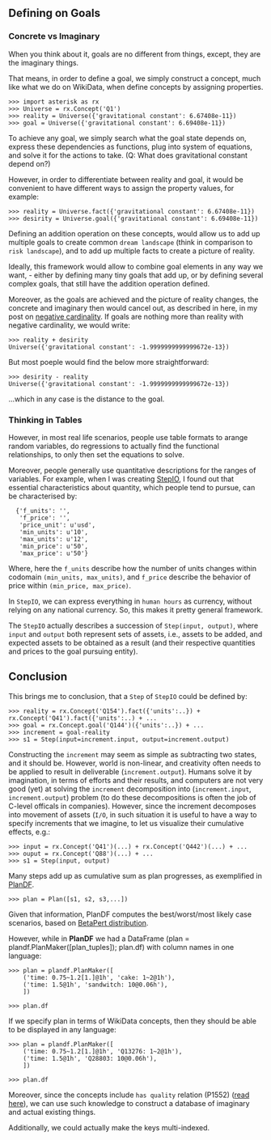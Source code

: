 ## Defining on Goals

### Concrete vs Imaginary

When you think about it, goals are no different from things, except, they are the imaginary things.

That means, in order to define a goal, we simply construct a concept, much like what we do on WikiData, when define concepts by assigning  properties.

```
>>> import asterisk as rx
>>> Universe = rx.Concept('Q1')
>>> reality = Universe({'gravitational constant': 6.67408e-11})
>>> goal = Universe({'gravitational constant': 6.69408e-11})
```

To achieve any goal, we simply search what the goal state depends on, express these dependencies as functions, plug into system of equations, and solve it for the actions to take. (Q: What does gravitational constant depend on?)

However, in order to differentiate between reality and goal, it would be convenient to have different ways to assign the property values, for example:

```
>>> reality = Universe.fact({'gravitational constant': 6.67408e-11})
>>> desirity = Universe.goal({'gravitational constant': 6.69408e-11})
```

Defining an addition operation on these concepts, would allow us to add up multiple goals to create common ``dream landscape`` (think in comparison to ``risk landscape``), and to add up multiple facts to create a picture of reality.

Ideally, this framework would allow to combine goal elements in any way we want, - either by defining many tiny goals that add up, or by defining several complex goals, that still have the addition operation defined.

Moreover, as the goals are achieved and the picture of reality changes, the concrete and imaginary then would cancel out, as described in here, in my post on [negative cardinality](http://www.halfbakery.com/idea/Negative_20Cardinality). If goals are nothing more than reality with negative cardinality, we would write:

```
>>> reality + desirity
Universe({'gravitational constant': -1.9999999999999672e-13})
```

But most poeple would find the below more straightforward:

```
>>> desirity - reality
Universe({'gravitational constant': -1.9999999999999672e-13})
```

...which in any case is the distance to the goal.

### Thinking in Tables

However, in most real life scenarios, people use table formats to arange random variables, do regressions to actually find the functional relationships, to only then set the equations to solve.

Moreover, people generally use quantitative descriptions for the ranges of variables. For example, when I was creating [StepIO](https://github.com/WeFindX/StepIO), I found out that essential characteristics about quantity, which people tend to pursue, can be characterised by:

```
  {'f_units': '',
   'f_price': '',
   'price_unit': u'usd',
   'min_units': u'10',
   'max_units': u'12',
   'min_price': u'50',
   'max_price': u'50'}
```

Where, here the ``f_units`` describe how the number of units changes within codomain ``(min_units, max_units)``, and ``f_price`` describe the behavior of price within ``(min_price, max_price)``.

In ``StepIO``, we can express everything in ``human hours`` as currency, without relying on any national currency. So, this makes it pretty general framework.

The ``StepIO`` actually describes a succession of ``Step(input, output)``, where ``input`` and ``output`` both represent sets of assets, i.e., assets to be added, and expected assets to be obtained as a result (and their respective quantities and prices to the goal pursuing entity).

## Conclusion

This brings me to conclusion, that a ``Step`` of ``StepIO`` could be defined by:

```
>>> reality = rx.Concept('Q154').fact({'units':..}) + rx.Concept('Q41').fact({'units':..) + ...
>>> goal = rx.Concept.goal('Q144')({'units':..}) + ...
>>> increment = goal-reality
>>> s1 = Step(input=increment.input, output=increment.output)
```

Constructing the ``increment`` may seem as simple as subtracting two states, and it should be. However, world is non-linear, and creativity often needs to be applied to result in deliverable (``increment.output``).  Humans solve it by imagination, in terms of efforts and their results, and computers are not very good (yet) at solving the ``increment`` decomposition into (``increment.input``, ``increment.output``) problem (to do these decompositions is often the job of C-level officals in companies). However, since the increment decomposes into movement of assets (``I/O``, in such situation it is useful to have a way to specify increments that we imagine, to let us visualize their cumulative effects, e.g.:

```
>>> input = rx.Concept('Q41')(...) + rx.Concept('Q442')(...) + ...
>>> ouput = rx.Concept('Q88')(...) + ...
>>> s1 = Step(input, output)
```

Many steps add up as cumulative sum as plan progresses, as exemplified in [PlanDF](https://github.com/wefindx/PlanDF).

```
>>> plan = Plan([s1, s2, s3,...])
```

Given that information, PlanDF computes the best/worst/most likely case scenarios, based on [BetaPert distribution](https://github.com/WeFindX/PlanDF/blob/master/docs/beta-PERT.ipynb).

However, while in **PlanDF** we had a DataFrame (plan = plandf.PlanMaker([plan_tuples]); plan.df)  with column names in one language:

```
>>> plan = plandf.PlanMaker([
    ('time: 0.75~1.2[1.]@1h', 'cake: 1~2@1h'),
    ('time: 1.5@1h', 'sandwitch: 10@0.06h'),
    ])

>>> plan.df
```

If we specify plan in terms of WikiData concepts, then they should be able to be displayed in any language:

```
>>> plan = plandf.PlanMaker([
    ('time: 0.75~1.2[1.]@1h', 'Q13276: 1~2@1h'),
    ('time: 1.5@1h', 'Q28803: 10@0.06h'),
    ])

>>> plan.df
```

Moreover, since the concepts include ``has quality`` relation (P1552) ([read here](https://github.com/mindey/asterisk/blob/master/docs/PlanDF_WikiData.ipynb)), we can use such knowledge to construct a database of imaginary and actual existing things.

Additionally, we could actually make the keys multi-indexed.
